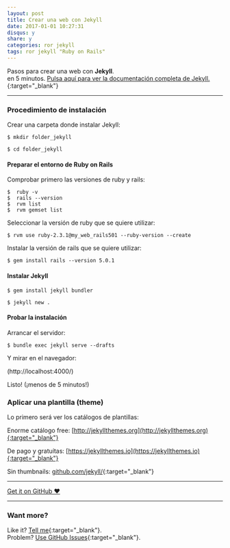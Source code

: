 ```yaml
---
layout: post
title: Crear una web con Jekyll
date: 2017-01-01 10:27:31
disqus: y
share: y
categories: ror jekyll
tags: ror jekyll "Ruby on Rails"
---
```


Pasos para crear una web con **Jekyll**.<br> en 5 minutos.
[Pulsa aquí para ver la documentación completa de Jekyll.](https://jekyllrb.com/docs/home/){:target="_blank"}

---

### Procedimiento de instalación

Crear una carpeta donde instalar Jekyll:

`$ mkdir folder_jekyll`

`$ cd folder_jekyll`

#### Preparar el entorno de Ruby on Rails

Comprobar primero las versiones de ruby y rails:

```
$  ruby -v
$  rails --version
$  rvm list
$  rvm gemset list
```

Seleccionar la versión de ruby que se quiere utilizar:

`$ rvm use ruby-2.3.1@my_web_rails501 --ruby-version --create`

Instalar la versión de rails que se quiere utilizar:

`$ gem install rails --version 5.0.1`

#### Instalar Jekyll
`$ gem install jekyll bundler`

`$ jekyll new .`

#### Probar la instalación

Arrancar el servidor:

`$ bundle exec jekyll serve --drafts`

Y mirar en el navegador:

(http://localhost:4000/)

Listo! (¡menos de 5 minutos!)

### Aplicar una plantilla (theme)

Lo primero será ver los catálogos de plantillas:

Enorme catálogo free: [http://jekyllthemes.org](http://jekyllthemes.org){:target="_blank"}

De pago y gratuítas: [https://jekyllthemes.io](https://jekyllthemes.io){:target="_blank"}

Sin thumbnails: [github.com/jekyll/](https://github.com/jekyll/jekyll/wiki/Themes){:target="_blank"}



---

<a href="https://github.com/mariope/apuntes" target="_blank" class="big-button gray">Get it on GitHub &hearts;</a>

---

### Want more?

Like it? [Tell me](http://twitter.com/mariodevelop){:target="_blank"}.<br/>
Problem? [Use GitHub Issues](https://github.com/mariope/apuntes/issues){:target="_blank"}.
